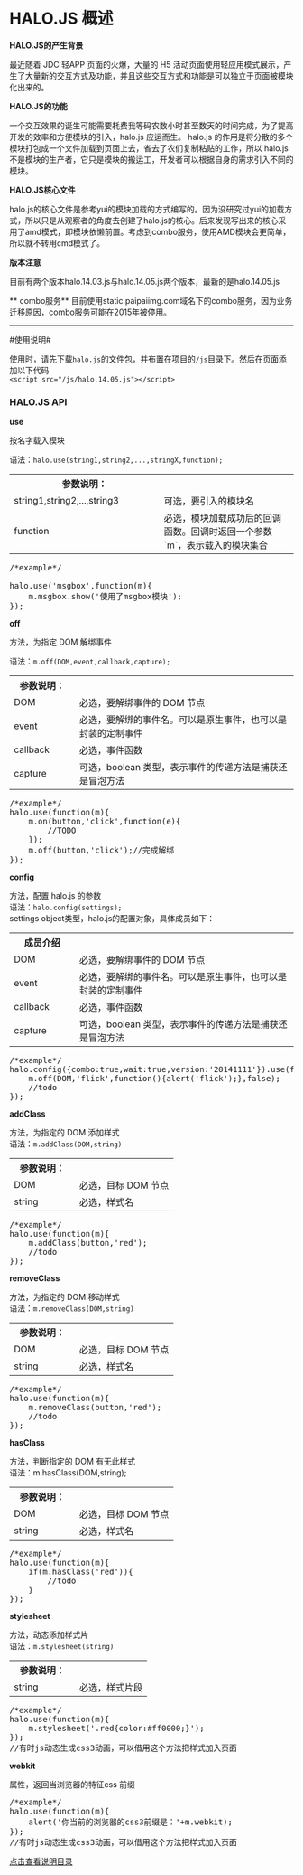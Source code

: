 # HALO.JS 概述 #

**HALO.JS的产生背景**

最近随着 JDC 轻APP 页面的火爆，大量的 H5 活动页面使用轻应用模式展示，产生了大量新的交互方式及功能，并且这些交互方式和功能是可以独立于页面被模块化出来的。

**HALO.JS的功能**

一个交互效果的诞生可能需要耗费我等码农数小时甚至数天的时间完成，为了提高开发的效率和方便模块的引入，halo.js 应运而生。
halo.js 的作用是将分散的多个模块打包成一个文件加载到页面上去，省去了农们复制粘贴的工作，所以 halo.js 不是模块的生产者，它只是模块的搬运工，开发者可以根据自身的需求引入不同的模块。

**HALO.JS核心文件**

halo.js的核心文件是参考yui的模块加载的方式编写的。因为没研究过yui的加载方式，所以只是从观察者的角度去创建了halo.js的核心。后来发现写出来的核心采用了amd模式，即模块依懒前置。考虑到combo服务，使用AMD模块会更简单，所以就不转用cmd模式了。

**版本注意**

目前有两个版本halo.14.03.js与halo.14.05.js两个版本，最新的是halo.14.05.js

** combo服务**
目前使用static.paipaiimg.com域名下的combo服务，因为业务迁移原因，combo服务可能在2015年被停用。

------------------------------------------------------------------------------------------------------------
#使用说明#

使用时，请先下载`halo.js`的文件包，并布置在项目的`/js`目录下。然后在页面添加以下代码  
`<script src="/js/halo.14.05.js"></script>`

### HALO.JS API ###

**use** 

按名字载入模块

语法：`halo.use(string1,string2,...,stringX,function);`

<table style="border-collapse:collapse;" width="100%">
    <tr>
        <th width="250">参数说明：</th>
        <th></th>
    </tr>
    <tr>
        <td>string1,string2,...,string3</td>
        <td>可选，要引入的模块名</td>
    </tr>
    <tr>
        <td>function</td>
        <td>必选，模块加载成功后的回调函数。回调时返回一个参数`m`，表示载入的模块集合</td>
    </tr>
</table>

<pre>
/*example*/

halo.use('msgbox',function(m){  
	m.msgbox.show('使用了msgbox模块');  
});
</pre>

**off**

方法，为指定 DOM 解绑事件

语法：`m.off(DOM,event,callback,capture);`

<table style="border-collapse:collapse;" width="100%">
    <tr>
        <th width="100">参数说明：</th>
        <th></th>
    </tr>
    <tr>
        <td>DOM</td>
        <td>必选，要解绑事件的 DOM 节点</td>
    </tr>
    <tr>
        <td>event</td>
        <td>必选，要解绑的事件名。可以是原生事件，也可以是封装的定制事件</td>
    </tr>
	<tr>
		<td>callback</td>
		<td>必选，事件函数</td>
	</tr>
	<tr>
		<td>capture</td>
		<td>可选，boolean 类型，表示事件的传递方法是捕获还是冒泡方法</td>
	</tr>
</table>          
<pre>
/*example*/
halo.use(function(m){
    m.on(button,'click',function(e){
        //TODO
    });
    m.off(button,'click');//完成解绑
});
</pre>

**config**

方法，配置 halo.js 的参数  
语法：`halo.config(settings);`  
settings object类型，halo.js的配置对象，具体成员如下：

<table style="border-collapse:collapse;" width="100%">
    <tr>
        <th width="100">成员介绍</th>
        <th></th>
    </tr>
    <tr>
        <td>DOM</td>
        <td>必选，要解绑事件的 DOM 节点</td>
    </tr>
    <tr>
        <td>event</td>
        <td>必选，要解绑的事件名。可以是原生事件，也可以是封装的定制事件</td>
    </tr>
	<tr>
		<td>callback</td>
		<td>必选，事件函数</td>
	</tr>
	<tr>
		<td>capture</td>
		<td>可选，boolean 类型，表示事件的传递方法是捕获还是冒泡方法</td>
	</tr>
</table>  
<pre>
/*example*/
halo.config({combo:true,wait:true,version:'20141111'}).use(function(m){
    m.off(DOM,'flick',function(){alert('flick');},false);
    //todo
});
</pre>

**addClass**

方法，为指定的 DOM 添加样式  
语法：`m.addClass(DOM,string)`

<table style="border-collapse:collapse;" width="100%">
    <tr>
        <th width="100">参数说明：</th>
        <th></th>
    </tr>
    <tr>
        <td>DOM</td>
        <td>必选，目标 DOM 节点</td>
    </tr>
    <tr>
        <td>string</td>
        <td>必选，样式名</td>
    </tr>
</table>  

<pre>
/*example*/
halo.use(function(m){
    m.addClass(button,'red');
    //todo
});
</pre>

**removeClass**

方法，为指定的 DOM 移动样式  
语法：`m.removeClass(DOM,string)`

<table style="border-collapse:collapse;" width="100%">
    <tr>
        <th width="100">参数说明：</th>
        <th></th>
    </tr>
    <tr>
        <td>DOM</td>
        <td>必选，目标 DOM 节点</td>
    </tr>
    <tr>
        <td>string</td>
        <td>必选，样式名</td>
    </tr>
</table> 

<pre>
/*example*/
halo.use(function(m){
    m.removeClass(button,'red');
    //todo
});
</pre>

**hasClass**

方法，判断指定的 DOM 有无此样式  
语法：m.hasClass(DOM,string);

<table style="border-collapse:collapse;" width="100%">
    <tr>
        <th width="100">参数说明：</th>
        <th></th>
    </tr>
    <tr>
        <td>DOM</td>
        <td>必选，目标 DOM 节点</td>
    </tr>
    <tr>
        <td>string</td>
        <td>必选，样式名</td>
    </tr>
</table> 

<pre>
/*example*/
halo.use(function(m){
    if(m.hasClass('red')){
        //todo
    }
});
</pre>

**stylesheet**

方法，动态添加样式片  
语法：`m.stylesheet(string)`

<table style="border-collapse:collapse;" width="100%">
    <tr>
        <th width="100">参数说明：</th>
        <th></th>
    </tr>
    <tr>
        <td>string</td>
        <td>必选，样式片段</td>
    </tr>
</table> 

<pre>
/*example*/
halo.use(function(m){
    m.stylesheet('.red{color:#ff0000;}');
});
//有时js动态生成css3动画，可以借用这个方法把样式加入页面
</pre>

**webkit**

属性，返回当浏览器的特征css 前缀

<pre>
/*example*/
halo.use(function(m){
    alert('你当前的浏览器的css3前缀是：'+m.webkit);
});
//有时js动态生成css3动画，可以借用这个方法把样式加入页面
</pre>

[点击查看说明目录](https://github.com/leeenx/halo/blob/master/manual.md)